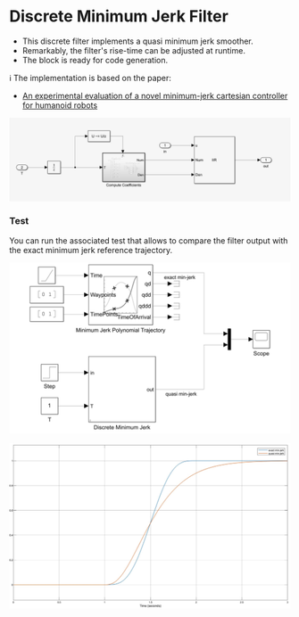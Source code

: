 Discrete Minimum Jerk Filter
============================

- This discrete filter implements a quasi minimum jerk smoother.
- Remarkably, the filter's rise-time can be adjusted at runtime.
- The block is ready for code generation. 

ℹ️ The implementation is based on the paper:
- [An experimental evaluation of a novel minimum-jerk cartesian controller for humanoid robots](https://ieeexplore.ieee.org/document/5650851)

![model](./assets/model.png)

### Test
You can run the associated test that allows to compare the filter output with the exact minimum jerk reference trajectory.

![test](./assets/test.png)

![results](./assets/results.png)
